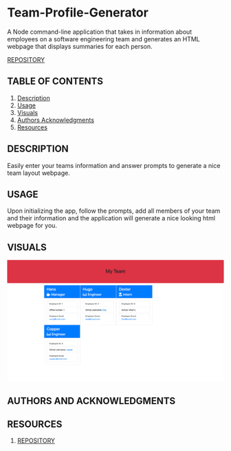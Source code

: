 # Team-Profile-Generator

A Node command-line application that takes in information about employees on a software engineering team and generates an HTML webpage that displays summaries for each person.

[REPOSITORY](https://github.com/Hreichgelt/Team-Profile-Generator)

## TABLE OF CONTENTS

1. [Description](#description)
2. [Usage](#USAGE)
3. [Visuals](#visuals)
4. [Authors Acknowledgments](#authors-and-acknowledgments)
5. [Resources](#resources)

## DESCRIPTION

Easily enter your teams information and answer prompts to generate a nice team layout webpage.

## USAGE

Upon initializing the app, follow the prompts, add all members of your team and their information and the application will generate a nice looking html webpage for you.

## VISUALS

![Team Generator](./Demos/TeamGenerator.png)

## AUTHORS AND ACKNOWLEDGMENTS

## RESOURCES

1. [REPOSITORY](https://github.com/Hreichgelt/Team-Profile-Generator)

